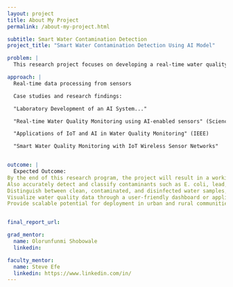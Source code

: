```yaml
---
layout: project
title: About My Project
permalink: /about-my-project.html

subtitle: Smart Water Contamination Detection 
project_title: "Smart Water Contamination Detection Using AI Model"

problem: |
  This research project focuses on developing a real-time water quality monitoring system using Artificial Intelligence (AI) technologies. Our system leverages AI-powered algorithms combined with low-cost, distributed sensors to detect contaminants such as lead, E. coli, and nitrates in various water sources. These smart sensors collect live data, which is then processed using machine learning techniques for rapid anomaly detection and predictive analysis. This project seeks to explore how neural signals can be translated into reliable control commands for assistive robots, improving autonomy and quality of life.

approach: |  
  Real-time data processing from sensors

  Case studies and research findings:

  "Laboratory Development of an AI System..."

  "Real-time Water Quality Monitoring using AI-enabled sensors" (ScienceDirect)

  "Applications of IoT and AI in Water Quality Monitoring" (IEEE)

  "Smart Water Quality Monitoring with IoT Wireless Sensor Networks"


outcome: |
  Expected Outcome:
By the end of this research program, the project will result in a working prototype of a smart water contamination detection system. This system will demonstrate the ability to continuously monitor water quality in real time using multispectral sensors and low-cost IoT hardware.
Also accurately detect and classify contaminants such as E. coli, lead, and nitrates using trained machine learning models.
Distinguish between clean, contaminated, and disinfected water samples, validated through spectral analysis and microbial testing.
Visualize water quality data through a user-friendly dashboard or application interface, enabling live alerts and historical tracking.
Provide scalable potential for deployment in urban and rural communities, especially those vulnerable to waterborne disease outbreaks or lacking traditional lab testing infrastructure.


final_report_url:

grad_mentor:
  name: Olorunfunmi Shobowale
  linkedin: 

faculty_mentor:
  name: Steve Efe
  linkedin: https://www.linkedin.com/in/
---
```

